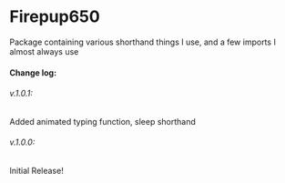 # Firepup650
Package containing various shorthand things I use, and a few imports I almost always use
#### Change log:
###### v.1.0.1:
Added animated typing function, sleep shorthand
###### v.1.0.0:
Initial Release!